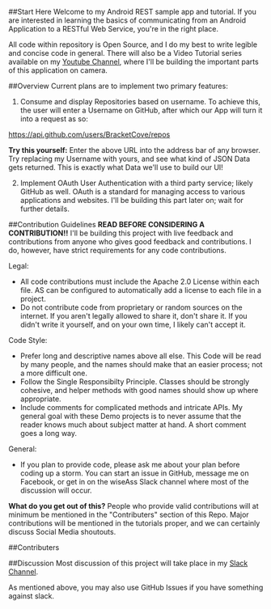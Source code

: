 ##Start Here
Welcome to my Android REST sample app and tutorial. If you are interested in learning the basics of communicating from an Android Application to a RESTful Web Service, you're in the right place.

All code within repository is Open Source, and I do my best to write legible and concise code in general. There will also be a Video Tutorial series available on my [Youtube Channel](https://www.youtube.com/user/gosuddr93/videos?view_as=subscriber), where I'll be building the important parts of this application on camera.

##Overview
Current plans are to implement two primary features:
1. Consume and display Repositories based on username. To achieve this, the user will enter a Username on GitHub, after which our App will turn it into a request as so:

https://api.github.com/users/BracketCove/repos

**Try this yourself:**
Enter the above URL into the address bar of any browser. Try replacing my Username with yours, and see what kind of JSON Data gets returned. This is exactly what Data we'll use to build our UI!

2. Implement OAuth User Authentication with a third party service; likely GitHub as well. OAuth is a standard for managing access to various applications and websites. I'll be building this part later on; wait for further details.

##Contribution Guidelines
**READ BEFORE CONSIDERING A CONTRIBUTION!!**
I'll be building this project with live feedback and contributions from anyone who gives good feedback and contributions. I do, however, have strict requirements for any code contributions.
 
 Legal:
 * All code contributions must include the Apache 2.0 License within each file. AS can be configured to automatically add a license to each file in a project.
 * Do not contribute code from proprietary or random sources on the internet. If you aren't legally allowed to share it, don't share it. If you didn't write it yourself, and on your own time, I likely can't accept it. 
 
 Code Style:
 * Prefer long and descriptive names above all else. This Code will be read by many people, and the names should make that an easier process; not a more difficult one.
 * Follow the Single Responsibilty Principle. Classes should be strongly cohesive, and helper methods with good names should show up where appropriate.
 * Include comments for complicated methods and intricate APIs. My general goal with these Demo projects is to never assume that the reader knows much about subject matter at hand. A short comment goes a long way. 
 
 General:
 * If you plan to provide code, please ask me about your plan before coding up a storm. You can start an issue in GitHub, message me on Facebook, or get in on the wiseAss Slack channel where most of the discussion will occur.
 
 **What do you get out of this?**
 People who provide valid contributions will at minimum be mentioned in the "Contributers" section of this Repo. Major contributions will be mentioned in the tutorials proper, and we can certainly discuss Social Media shoutouts. 
 

##Contributers


##Discussion
Most discussion of this project will take place in my [Slack Channel](https://api.github.com/users/BracketCove/repos). 

As mentioned above, you may also use GitHub Issues if you have something against slack.
